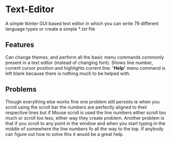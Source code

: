 # Text-Editor
A simple tkinter GUI based text editor in which you can write 79 different language types or create a simple \**.txt* file


## Features
Can change themes, and perform all the basic menu commands commonly present in a text editor (instead of changing font). Shows line number, current cursor position and highlights current line. **'Help'** menu command is left blank because there is nothing much to be helped with.


## Problems
Though everything else works fine one problem still persists ie when you scroll using the scroll bar the numbers are perfectly aligned to their respective lines but if Mouse scroll is used the line numbers either scroll too much or scroll too less, either way they create problem. 
Another problem is that if you scroll to any point in the window and when you start typing in the middle of somewhere the line numbers fo all the way to the top.
If anybody can figure out how to solve this it would be a great help.
